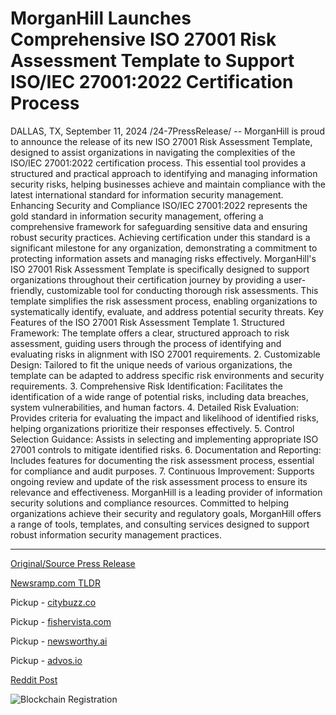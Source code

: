 # MorganHill Launches Comprehensive ISO 27001 Risk Assessment Template to Support ISO/IEC 27001:2022 Certification Process

DALLAS, TX, September 11, 2024 /24-7PressRelease/ -- MorganHill is proud to announce the release of its new ISO 27001 Risk Assessment Template, designed to assist organizations in navigating the complexities of the ISO/IEC 27001:2022 certification process. This essential tool provides a structured and practical approach to identifying and managing information security risks, helping businesses achieve and maintain compliance with the latest international standard for information security management.  Enhancing Security and Compliance ISO/IEC 27001:2022 represents the gold standard in information security management, offering a comprehensive framework for safeguarding sensitive data and ensuring robust security practices. Achieving certification under this standard is a significant milestone for any organization, demonstrating a commitment to protecting information assets and managing risks effectively.  MorganHill's ISO 27001 Risk Assessment Template is specifically designed to support organizations throughout their certification journey by providing a user-friendly, customizable tool for conducting thorough risk assessments. This template simplifies the risk assessment process, enabling organizations to systematically identify, evaluate, and address potential security threats.  Key Features of the ISO 27001 Risk Assessment Template  1. Structured Framework: The template offers a clear, structured approach to risk assessment, guiding users through the process of identifying and evaluating risks in alignment with ISO 27001 requirements. 2. Customizable Design: Tailored to fit the unique needs of various organizations, the template can be adapted to address specific risk environments and security requirements. 3. Comprehensive Risk Identification: Facilitates the identification of a wide range of potential risks, including data breaches, system vulnerabilities, and human factors. 4. Detailed Risk Evaluation: Provides criteria for evaluating the impact and likelihood of identified risks, helping organizations prioritize their responses effectively. 5. Control Selection Guidance: Assists in selecting and implementing appropriate ISO 27001 controls to mitigate identified risks. 6. Documentation and Reporting: Includes features for documenting the risk assessment process, essential for compliance and audit purposes. 7. Continuous Improvement: Supports ongoing review and update of the risk assessment process to ensure its relevance and effectiveness.  MorganHill is a leading provider of information security solutions and compliance resources. Committed to helping organizations achieve their security and regulatory goals, MorganHill offers a range of tools, templates, and consulting services designed to support robust information security management practices. 

---

[Original/Source Press Release](https://www.24-7pressrelease.com/press-release/514200/morganhill-launches-comprehensive-iso-27001-risk-assessment-template-to-support-isoiec-270012022-certification-process)
                    

[Newsramp.com TLDR](https://newsramp.com/curated-news/morganhill-launches-new-iso-27001-risk-assessment-template-for-enhanced-information-security-management/88dc1ef6650b359d6cbfb15b3575d475) 


Pickup - [citybuzz.co](https://citybuzz.co/2024/09/11/morganhill-unveils-iso-27001-risk-assessment-template-to-streamline-certification-process)

Pickup - [fishervista.com](https://fishervista.com/en/morganhill-introduces-iso-27001-risk-assessment-template-for-streamlined-certification/20246687)

Pickup - [newsworthy.ai](https://newsworthy.ai/curated/morganhill-unveils-iso-27001-risk-assessment-template-for-enhanced-information-security-compliance/20246687)

Pickup - [advos.io](https://advos.io/en/morganhill-unveils-iso-27001-risk-assessment-template-to-streamline-certification-process/20246687)
 



[Reddit Post](https://www.reddit.com/r/Business_NewsRamp/comments/1fe470b/morganhill_launches_new_iso_27001_risk_assessment/) 



![Blockchain Registration](https://cdn.newsramp.app/24-7PressRelease/qrcode/249/11/epicM3Jz.webp)